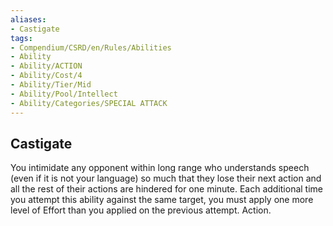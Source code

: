 ```yaml
---
aliases:
- Castigate
tags:
- Compendium/CSRD/en/Rules/Abilities
- Ability
- Ability/ACTION
- Ability/Cost/4
- Ability/Tier/Mid
- Ability/Pool/Intellect
- Ability/Categories/SPECIAL ATTACK
---
```


  
## Castigate  
You intimidate any opponent within long range who understands speech (even if it is not your language) so much that they lose their next action and all the rest of their actions are hindered for one minute. Each additional time you attempt this ability against the same target, you must apply one more level of Effort than you applied on the previous attempt. Action. 